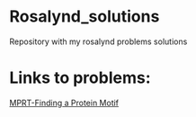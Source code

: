 # Rosalynd_solutions
Repository with my rosalynd problems solutions
# Links to problems:
[MPRT-Finding a Protein Motif](/MPRT_solution)
